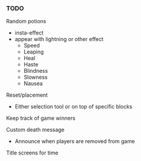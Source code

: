 ### TODO

Random potions
* insta-effect
* appear with lightning or other effect
  * Speed
  * Leaping
  * Heal
  * Haste
  * Blindness
  * Slowness
  * Nausea

Reset/placement
* Either selection tool or on top of specific blocks

Keep track of game winners

Custom death message
* Announce when players are removed from game

Title screens for time
